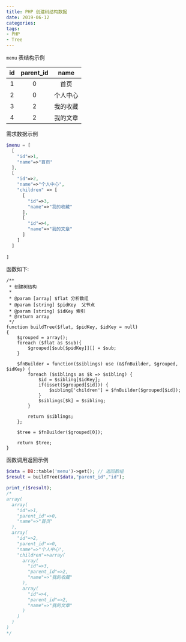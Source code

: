 ```yaml
---
title: PHP 创建树结构数据
date: 2019-06-12
categories:
tags: 
- PHP 
- Tree
---
```


`menu` 表结构示例

|  id   | parent_id |   name   |
| :---: | :-------: | :------: |
|   1   |     0     |   首页   |
|   2   |     0     | 个人中心 |
|   3   |     2     | 我的收藏 |
|   4   |     2     | 我的文章 |


需求数据示例

```php
$menu = [
  [
    "id"=>1,
    "name"=>"首页"
  ],
  [
    "id"=>2,
    "name"=>"个人中心",
    "children" => [
      [
        "id"=>3,
        "name"=>"我的收藏"
      ],
      [
        "id"=>4,
        "name"=>"我的文章"
      ]
    ]
  ]
  
]
```

函数如下:
```
/**
 * 创建树结构
 *
 * @param [array] $flat 分析数组
 * @param [string] $pidKey  父节点
 * @param [string] $idKey 索引
 * @return array 
 */
function buildTree($flat, $pidKey, $idKey = null)
{
    $grouped = array();
    foreach ($flat as $sub){
        $grouped[$sub[$pidKey]][] = $sub;
    }

    $fnBuilder = function($siblings) use (&$fnBuilder, $grouped, $idKey) {
        foreach ($siblings as $k => $sibling) {
            $id = $sibling[$idKey];
            if(isset($grouped[$id])) {
                $sibling['children'] = $fnBuilder($grouped[$id]);
            }
            $siblings[$k] = $sibling;
        }

        return $siblings;
    };

    $tree = $fnBuilder($grouped[0]);

    return $tree;
}
```

函数调用返回示例
```php
$data = DB::table('menu')->get(); // 返回数组
$result = buildTree($data,"parent_id","id");

print_r($result);
/*
array(
  array(
    "id"=>1,
    "parent_id"=>0,
    "name"=>"首页"
  ),
  array(
    "id"=>2,
    "parent_id"=>0,
    "name"=>"个人中心",
    "children"=>array(
      array(
        "id"=>3,
        "parent_id"=>2,
        "name"=>"我的收藏"
      ),
      array(
        "id"=>4,
        "parent_id"=>2,
        "name"=>"我的文章"
      )
    )
  )
)
*/
```


